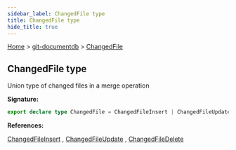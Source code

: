 ```yaml
---
sidebar_label: ChangedFile type
title: ChangedFile type
hide_title: true
---
```


[Home](./index.md) &gt; [git-documentdb](./git-documentdb.md) &gt; [ChangedFile](./git-documentdb.changedfile.md)

## ChangedFile type

Union type of changed files in a merge operation

<b>Signature:</b>

```typescript
export declare type ChangedFile = ChangedFileInsert | ChangedFileUpdate | ChangedFileDelete;
```
<b>References:</b>

[ChangedFileInsert](./git-documentdb.changedfileinsert.md) , [ChangedFileUpdate](./git-documentdb.changedfileupdate.md) , [ChangedFileDelete](./git-documentdb.changedfiledelete.md)

